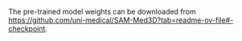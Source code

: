 The pre-trained model weights can be downloaded from https://github.com/uni-medical/SAM-Med3D?tab=readme-ov-file#-checkpoint.
